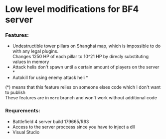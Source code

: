 # Low level modifications for BF4 server

### Features:
* Undestructible tower pillars on Shanghai map, which is impossible to do with any legal plugins.\
Changes 1250 HP of each pillar to 10^21 HP by direcly substituting values in memory
* Attack helis don't spawn until a certain amount of players on the server *
* Autokill for using enemy attack heli *

(*) means that this feature relies on someone elses code which I don't want to publish\
These features are in `more` branch and won't work without additional code

### Requrements:
* Battlefield 4 server build 179665/R63
* Access to the server proccess since you have to inject a dll
* Visual Studio
